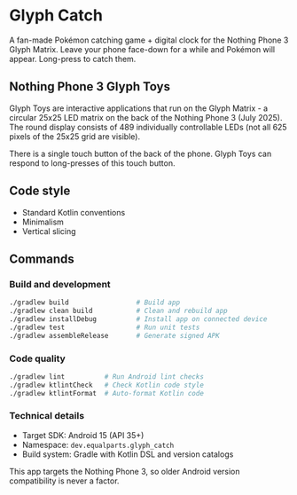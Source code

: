# Glyph Catch

A fan-made Pokémon catching game + digital clock for the Nothing Phone 3 Glyph Matrix. Leave your phone face-down for a while and Pokémon will appear. Long-press to catch them.

## Nothing Phone 3 Glyph Toys

Glyph Toys are interactive applications that run on the Glyph Matrix - a circular 25x25 LED matrix on the back of the Nothing Phone 3 (July 2025). The round display consists of 489 individually controllable LEDs (not all 625 pixels of the 25x25 grid are visible).

There is a single touch button of the back of the phone. Glyph Toys can respond to long-presses of this touch button.

## Code style

- Standard Kotlin conventions
- Minimalism
- Vertical slicing

## Commands

### Build and development

```bash
./gradlew build                 # Build app
./gradlew clean build           # Clean and rebuild app
./gradlew installDebug          # Install app on connected device
./gradlew test                  # Run unit tests
./gradlew assembleRelease       # Generate signed APK
```

### Code quality

```bash
./gradlew lint          # Run Android lint checks
./gradlew ktlintCheck   # Check Kotlin code style
./gradlew ktlintFormat  # Auto-format Kotlin code
```

### Technical details

- Target SDK: Android 15 (API 35+)
- Namespace: `dev.equalparts.glyph_catch`
- Build system: Gradle with Kotlin DSL and version catalogs

This app targets the Nothing Phone 3, so older Android version compatibility is never a factor.
